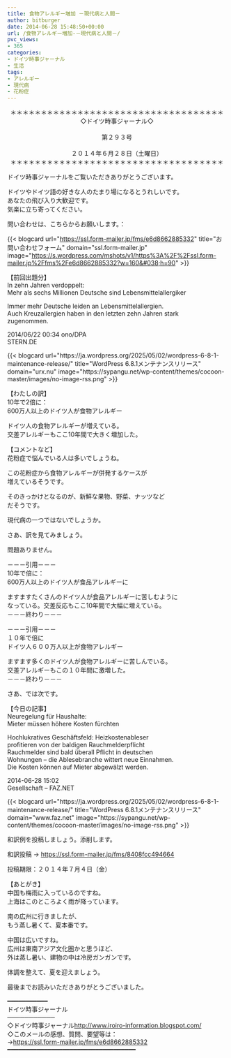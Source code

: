 ```yaml
---
title: 食物アレルギー増加 －現代病と人間－
author: bitburger
date: 2014-06-28 15:48:50+00:00
url: /食物アレルギー増加-－現代病と人間－/
pvc_views:
- 365
categories:
- ドイツ時事ジャーナル
- 生活
tags:
- アレルギー
- 現代病
- 花粉症
---
```

<p align="center">
  ＊＊＊＊＊＊＊＊＊＊＊＊＊＊＊＊＊＊＊＊＊＊＊＊＊＊＊＊＊＊＊＊＊＊＊<br /> ◇ドイツ時事ジャーナル◇<br /><br /> 第２９３号<br /><br /> ２０１４年６月２８日（土曜日）<br /> ＊＊＊＊＊＊＊＊＊＊＊＊＊＊＊＊＊＊＊＊＊＊＊＊＊＊＊＊＊＊＊＊＊＊＊
</p>

ドイツ時事ジャーナルをご覧いただきありがとうございます。  
  
ドイツやドイツ語の好きな人のたまり場になるとうれしいです。  
あなたの飛び入り大歓迎です。  
気楽に立ち寄ってください。  
  
問い合わせは、こちらからお願いします。：  
  
{{< blogcard url="https://ssl.form-mailer.jp/fms/e6d8662885332" title="&#12362;&#21839;&#12356;&#21512;&#12431;&#12379;&#12501;&#12457;&#12540;&#12512;" domain="ssl.form-mailer.jp" image="https://s.wordpress.com/mshots/v1/https%3A%2F%2Fssl.form-mailer.jp%2Ffms%2Fe6d8662885332?w=160&#038;h=90" >}} 

【前回出題分】  
In zehn Jahren verdoppelt:  
Mehr als sechs Millionen Deutsche sind Lebensmittelallergiker  
  
Immer mehr Deutsche leiden an Lebensmittelallergien.  
Auch Kreuzallergien haben in den letzten zehn Jahren stark  
zugenommen.  
  
2014/06/22 00:34 ono/DPA  
STERN.DE 

<div class="rss-entry-cards widget-entry-cards no-icon">
  {{< blogcard url="https://ja.wordpress.org/2025/05/02/wordpress-6-8-1-maintenance-release/" title="WordPress 6.8.1メンテナンスリリース" domain="urx.nu" image="https://sypangu.net/wp-content/themes/cocoon-master/images/no-image-rss.png" >}} 

【わたしの訳】  
10年で2倍に：  
600万人以上のドイツ人が食物アレルギー  
  
ドイツ人の食物アレルギーが増えている。  
交差アレルギーもここ10年間で大きく増加した。 

【コメントなど】  
花粉症で悩んでいる人は多いでしょうね。  
  
この花粉症から食物アレルギーが併発するケースが  
増えているそうです。  
  
そのきっかけとなるのが、新鮮な果物、野菜、ナッツなど  
だそうです。  
  
  
現代病の一つではないでしょうか。 

さあ、訳を見てみましょう。  
  
問題ありません。  
  
－－－引用－－－  
10年で倍に：  
600万人以上のドイツ人が食品アレルギーに  
  
ますますたくさんのドイツ人が食品アレルギーに苦しむように  
なっている。交差反応もここ10年間で大幅に増えている。  
－－－終わり－－－  
  
－－－引用－－－  
１０年で倍に  
ドイツ人６００万人以上が食物アレルギー  
  
ますます多くのドイツ人が食物アレルギーに苦しんでいる。  
交差アレルギーもこの１０年間に激増した。  
－－－終わり－－－ 

さあ、では次です。  
  
【今日の記事】  
Neuregelung für Haushalte:  
Mieter müssen höhere Kosten fürchten  
  
Hochlukratives Geschäftsfeld: Heizkostenableser  
profitieren von der baldigen Rauchmelderpflicht  
Rauchmelder sind bald überall Pflicht in deutschen  
Wohnungen – die Ablesebranche wittert neue Einnahmen.  
Die Kosten können auf Mieter abgewälzt werden.  
  
2014-06-28 15:02  
Gesellschaft &#8211; FAZ.NET 

<div class="rss-entry-cards widget-entry-cards no-icon">
  {{< blogcard url="https://ja.wordpress.org/2025/05/02/wordpress-6-8-1-maintenance-release/" title="WordPress 6.8.1メンテナンスリリース" domain="www.faz.net" image="https://sypangu.net/wp-content/themes/cocoon-master/images/no-image-rss.png" >}} 

和訳例を投稿しましょう。添削します。  
  
和訳投稿 → <https://ssl.form-mailer.jp/fms/8408fcc494664>  
  
投稿期限：２０１４年７月４日（金） 

【あとがき】  
中国も梅雨に入っているのですね。  
上海はこのところよく雨が降っています。  
  
南の広州に行きましたが、  
もう蒸し暑くて、夏本番です。  
  
中国は広いですね。  
広州は東南アジア文化圏かと思うほど、  
外は蒸し暑い、建物の中は冷房ガンガンです。  
  
体調を整えて、夏を迎えましょう。  
  
最後までお読みいただきありがとうございました。 

━━━━━━━━━━━  
ドイツ時事ジャーナル  
───────────  
◇ドイツ時事ジャーナル<http://www.iroiro-information.blogspot.com/>  
◇このメールの感想、質問、要望等は：  
-><https://ssl.form-mailer.jp/fms/e6d8662885332>  
━━━━━━━━━━━━━━━━━━━━━━━━━━━━━━━━━━━